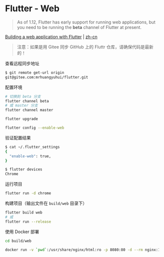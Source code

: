 # Flutter - Web

> As of 1.12, Flutter has early support for running web applications, but you need to be running the **beta** channel of Flutter at present.

[Building a web application with Flutter](https://flutter.dev/docs/get-started/web) | [zh-cn](https://flutter.cn/docs/get-started/web)

> 注意：如果是用 Gitee 同步 GitHub 上的 Fluttr 仓库，请确保代码是最新的！

查看远程同步地址

```bash
$ git remote get-url origin
git@gitee.com:mrhuangyuhui/flutter.git
```

配置环境

```bash
# 切换到 beta 分支
flutter channel beta
# 或 master 分支
flutter channel master

flutter upgrade

flutter config --enable-web
```

验证配置结果

```bash
$ cat ~/.flutter_settings
{
  "enable-web": true,
}

$ flutter devices
Chrome
```

运行项目

```bash
flutter run -d chrome
```

构建项目（输出文件在 `build/web` 目录下）

```bash
flutter build web
# 或
flutter run --release
```

使用 Docker 部署

```bash
cd build/web

docker run -v `pwd`:/usr/share/nginx/html:ro -p 8080:80 -d --rm nginx:1.16.1-alpine
```
